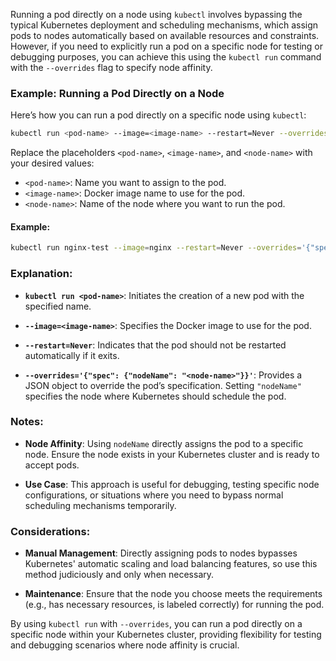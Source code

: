 Running a pod directly on a node using `kubectl` involves bypassing the typical Kubernetes deployment and scheduling mechanisms, which assign pods to nodes automatically based on available resources and constraints. However, if you need to explicitly run a pod on a specific node for testing or debugging purposes, you can achieve this using the `kubectl run` command with the `--overrides` flag to specify node affinity.

### Example: Running a Pod Directly on a Node

Here’s how you can run a pod directly on a specific node using `kubectl`:

```bash
kubectl run <pod-name> --image=<image-name> --restart=Never --overrides='{"spec": {"nodeName": "<node-name>"}}'
```

Replace the placeholders `<pod-name>`, `<image-name>`, and `<node-name>` with your desired values:

- `<pod-name>`: Name you want to assign to the pod.
- `<image-name>`: Docker image name to use for the pod.
- `<node-name>`: Name of the node where you want to run the pod.

#### Example:

```bash
kubectl run nginx-test --image=nginx --restart=Never --overrides='{"spec": {"nodeName": "specific-node-1"}}'
```

### Explanation:

- **`kubectl run <pod-name>`**: Initiates the creation of a new pod with the specified name.
  
- **`--image=<image-name>`**: Specifies the Docker image to use for the pod.
  
- **`--restart=Never`**: Indicates that the pod should not be restarted automatically if it exits.

- **`--overrides='{"spec": {"nodeName": "<node-name>"}}'`**: Provides a JSON object to override the pod’s specification. Setting `"nodeName"` specifies the node where Kubernetes should schedule the pod.

### Notes:

- **Node Affinity**: Using `nodeName` directly assigns the pod to a specific node. Ensure the node exists in your Kubernetes cluster and is ready to accept pods.

- **Use Case**: This approach is useful for debugging, testing specific node configurations, or situations where you need to bypass normal scheduling mechanisms temporarily.

### Considerations:

- **Manual Management**: Directly assigning pods to nodes bypasses Kubernetes' automatic scaling and load balancing features, so use this method judiciously and only when necessary.

- **Maintenance**: Ensure that the node you choose meets the requirements (e.g., has necessary resources, is labeled correctly) for running the pod.

By using `kubectl run` with `--overrides`, you can run a pod directly on a specific node within your Kubernetes cluster, providing flexibility for testing and debugging scenarios where node affinity is crucial.
